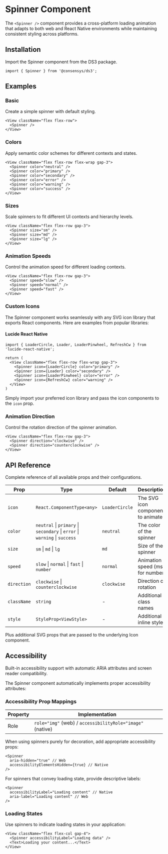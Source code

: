 # Spinner Component

The `<Spinner />` component provides a cross-platform loading animation that adapts to both web and React Native environments while maintaining consistent styling across platforms.

## Installation

Import the Spinner component from the DS3 package.

```tsx
import { Spinner } from '@consensys/ds3';
```

## Examples

### Basic

Create a simple spinner with default styling.

```tsx live
<View className="flex flex-row">
  <Spinner />
</View>
```

### Colors

Apply semantic color schemes for different contexts and states.

```tsx live
<View className="flex flex-row flex-wrap gap-3">
  <Spinner color="neutral" />
  <Spinner color="primary" />
  <Spinner color="secondary" />
  <Spinner color="error" />
  <Spinner color="warning" />
  <Spinner color="success" />
</View>
```

### Sizes

Scale spinners to fit different UI contexts and hierarchy levels.

```tsx live
<View className="flex flex-row gap-3">
  <Spinner size="sm" />
  <Spinner size="md" />
  <Spinner size="lg" />
</View>
```

### Animation Speeds

Control the animation speed for different loading contexts.

```tsx live
<View className="flex flex-row gap-3">
  <Spinner speed="slow" />
  <Spinner speed="normal" />
  <Spinner speed="fast" />
</View>
```

### Custom Icons

The Spinner component works seamlessly with any SVG icon library that exports React components. Here are examples from popular libraries:

#### Lucide React Native

```tsx live
import { LoaderCircle, Loader, LoaderPinwheel, RefreshCw } from 'lucide-react-native';

return (
  <View className="flex flex-row flex-wrap gap-3">
    <Spinner icon={LoaderCircle} color="primary" />
    <Spinner icon={Loader} color="secondary" />
    <Spinner icon={LoaderPinwheel} color="error" />
    <Spinner icon={RefreshCw} color="warning" />
  </View>
)
```

Simply import your preferred icon library and pass the icon components to the `icon` prop.

### Animation Direction

Control the rotation direction of the spinner animation.

```tsx live
<View className="flex flex-row gap-3">
  <Spinner direction="clockwise" />
  <Spinner direction="counterclockwise" />
</View>
```

## API Reference

Complete reference of all available props and their configurations.

| Prop | Type | Default | Description |
|------|------|---------|-------------|
| `icon` | `React.ComponentType<any>` | `LoaderCircle` | The SVG icon component to animate |
| `color` | `neutral` \| `primary` \| `secondary` \| `error` \| `warning` \| `success` | `neutral` | The color of the spinner |
| `size` | `sm` \| `md` \| `lg` | `md` | Size of the spinner |
| `speed` | `slow` \| `normal` \| `fast` \| `number` | `normal` | Animation speed (ms for number) |
| `direction` | `clockwise` \| `counterclockwise` | `clockwise` | Direction of rotation |
| `className` | `string` | - | Additional class names |
| `style` | `StyleProp<ViewStyle>` | - | Additional inline styles |

Plus additional SVG props that are passed to the underlying Icon component.

## Accessibility

Built-in accessibility support with automatic ARIA attributes and screen reader compatibility.

The Spinner component automatically implements proper accessibility attributes:

### Accessibility Prop Mappings

| Property | Implementation |
|----------|----------------|
| Role | `role="img"` (web) / `accessibilityRole="image"` (native) |

When using spinners purely for decoration, add appropriate accessibility props:

```tsx
<Spinner 
  aria-hidden="true" // Web
  accessibilityElementsHidden={true} // Native
/>
```

For spinners that convey loading state, provide descriptive labels:

```tsx
<Spinner 
  accessibilityLabel="Loading content" // Native
  aria-label="Loading content" // Web
/>
```

### Loading States

Use spinners to indicate loading states in your application:

```tsx
<View className="flex flex-col gap-4">
  <Spinner accessibilityLabel="Loading data" />
  <Text>Loading your content...</Text>
</View>
``` 
